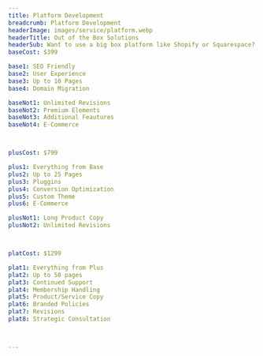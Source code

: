 ```yaml
---
title: Platform Development
breadcrumb: Platform Development
headerImage: images/service/platform.webp
headerTitle: Out of the Box Solutions
headerSub: Want to use a big box platform like Shopify or Squarespace? No problem, we offer custom themes and development for your next big project.
baseCost: $399

base1: SEO Friendly
base2: User Experience
base3: Up to 10 Pages
base4: Domain Migration

baseNot1: Unlimited Revisions
baseNot2: Premium Elements
baseNot3: Additional Feautures
baseNot4: E-Commerce



plusCost: $799

plus1: Everything from Base
plus2: Up to 25 Pages
plus3: Pluggins
plus4: Conversion Optimization
plus5: Custom Theme
plus6: E-Commerce

plusNot1: Long Product Copy
plusNot2: Unlimited Revisions



platCost: $1299

plat1: Everything from Plus
plat2: Up to 50 pages
plat3: Continued Support
plat4: Membership Handling
plat5: Product/Service Copy
plat6: Branded Policies
plat7: Revisions
plat8: Strategic Consultation



---
```

